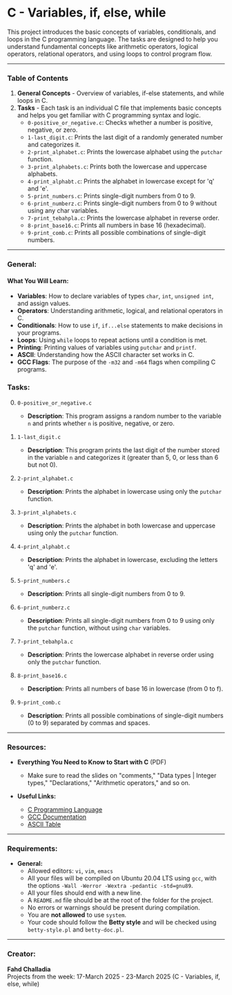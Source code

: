 # C - Variables, if, else, while

This project introduces the basic concepts of variables, conditionals, and loops in the C programming language. The tasks are designed to help you understand fundamental concepts like arithmetic operators, logical operators, relational operators, and using loops to control program flow.

---

### Table of Contents
1. **General Concepts** - Overview of variables, if-else statements, and while loops in C.
2. **Tasks** - Each task is an individual C file that implements basic concepts and helps you get familiar with C programming syntax and logic.
    - `0-positive_or_negative.c`: Checks whether a number is positive, negative, or zero.
    - `1-last_digit.c`: Prints the last digit of a randomly generated number and categorizes it.
    - `2-print_alphabet.c`: Prints the lowercase alphabet using the `putchar` function.
    - `3-print_alphabets.c`: Prints both the lowercase and uppercase alphabets.
    - `4-print_alphabt.c`: Prints the alphabet in lowercase except for 'q' and 'e'.
    - `5-print_numbers.c`: Prints single-digit numbers from 0 to 9.
    - `6-print_numberz.c`: Prints single-digit numbers from 0 to 9 without using any char variables.
    - `7-print_tebahpla.c`: Prints the lowercase alphabet in reverse order.
    - `8-print_base16.c`: Prints all numbers in base 16 (hexadecimal).
    - `9-print_comb.c`: Prints all possible combinations of single-digit numbers.
---

### General:

#### What You Will Learn:
- **Variables**: How to declare variables of types `char`, `int`, `unsigned int`, and assign values.
- **Operators**: Understanding arithmetic, logical, and relational operators in C.
- **Conditionals**: How to use `if`, `if...else` statements to make decisions in your programs.
- **Loops**: Using `while` loops to repeat actions until a condition is met.
- **Printing**: Printing values of variables using `putchar` and `printf`.
- **ASCII**: Understanding how the ASCII character set works in C.
- **GCC Flags**: The purpose of the `-m32` and `-m64` flags when compiling C programs.

### Tasks:

0. `0-positive_or_negative.c`
    - **Description**: This program assigns a random number to the variable `n` and prints whether `n` is positive, negative, or zero.

1. `1-last_digit.c`
    - **Description**: This program prints the last digit of the number stored in the variable `n` and categorizes it (greater than 5, 0, or less than 6 but not 0).

2. `2-print_alphabet.c`
    - **Description**: Prints the alphabet in lowercase using only the `putchar` function.

3. `3-print_alphabets.c`
    - **Description**: Prints the alphabet in both lowercase and uppercase using only the `putchar` function.

4. `4-print_alphabt.c`
    - **Description**: Prints the alphabet in lowercase, excluding the letters 'q' and 'e'.

5. `5-print_numbers.c`
    - **Description**: Prints all single-digit numbers from 0 to 9.

6. `6-print_numberz.c`
    - **Description**: Prints all single-digit numbers from 0 to 9 using only the `putchar` function, without using `char` variables.

7. `7-print_tebahpla.c`
    - **Description**: Prints the lowercase alphabet in reverse order using only the `putchar` function.

8. `8-print_base16.c`
    - **Description**: Prints all numbers of base 16 in lowercase (from 0 to f).

9. `9-print_comb.c`
    - **Description**: Prints all possible combinations of single-digit numbers (0 to 9) separated by commas and spaces.

---

### Resources:

- **Everything You Need to Know to Start with C** (PDF)
    - Make sure to read the slides on "comments," "Data types | Integer types," "Declarations," "Arithmetic operators," and so on.
  
- **Useful Links:**
    - [C Programming Language](https://en.wikipedia.org/wiki/C_(programming_language))
    - [GCC Documentation](https://gcc.gnu.org/)
    - [ASCII Table](https://www.asciitable.com/)

---

### Requirements:

- **General:**
    - Allowed editors: `vi`, `vim`, `emacs`
    - All your files will be compiled on Ubuntu 20.04 LTS using `gcc`, with the options `-Wall -Werror -Wextra -pedantic -std=gnu89`.
    - All your files should end with a new line.
    - A `README.md` file should be at the root of the folder for the project.
    - No errors or warnings should be present during compilation.
    - You are **not allowed** to use `system`.
    - Your code should follow the **Betty style** and will be checked using `betty-style.pl` and `betty-doc.pl`.

---

### Creator:
**Fahd Challadia**  
Projects from the week: 17-March 2025 - 23-March 2025 (C - Variables, if, else, while)
